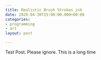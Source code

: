 ```yaml
---
title: Realistic Brush Strokes ink
date: 2020-04-30T15:00:00.000+00:00
categories:
- programming
- art
layout: post

---
```

Test Post. Please ignore. This is a long time